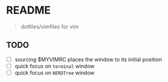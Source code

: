 # README
> dotfiles/vimfiles for vim

## TODO
- [ ] sourcing $MYVIMRC places the window to its initial position
- [ ] quick focus on `terminal` window
- [ ] quick focus on `NERDTree` window
